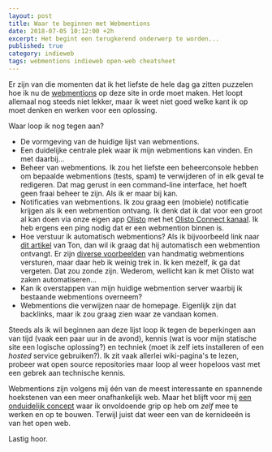 ```yaml
---
layout: post
title: Waar te beginnen met Webmentions
date: 2018-07-05 10:12:00 +2h
excerpt: Het begint een terugkerend onderwerp te worden...
published: true
category: indieweb
tags: webmentions indieweb open-web cheatsheet
---
```

Er zijn van die momenten dat ik het liefste de hele dag ga zitten puzzelen hoe ik nu de [webmentions](/webmentions/) op deze site in orde moet maken. Het loopt allemaal nog steeds niet lekker, maar ik weet niet goed welke kant ik op moet denken en werken voor een oplossing. 

Waar loop ik nog tegen aan?

* De vormgeving van de huidige lijst van webmentions. 
* Een duidelijke centrale plek waar ik mijn webmentions kan vinden. En met daarbij...
* Beheer van webmentions. Ik zou het liefste een beheerconsole hebben om bepaalde webmentions (tests, spam) te verwijderen of in elk geval te redigeren. Dat mag gerust in een command-line interface, het hoeft geen fraai beheer te zijn. Als ik er maar bij kan.
* Notificaties van webmentions. Ik zou graag een (mobiele) notificatie krijgen als ik een webmention ontvang. Ik denk dat ik dat voor een groot al kan doen via onze eigen app [Olisto](https://olisto.com) met het [Olisto Connect kanaal](https://olisto.com/connect). Ik heb ergens een ping nodig dat er een webmention binnen is.
* Hoe verstuur ik automatisch webmentions? Als ik bijvoorbeeld link naar [dit artikel](https://www.zylstra.org/blog/2018/07/resuscitating-pingbacks-with-webmention-io/) van Ton, dan wil ik graag dat hij automatisch een webmention ontvangt. Er zijn [diverse voorbeelden](https://indieweb.org/webmention-implementation-guide) van handmatig webmentions versturen, maar daar heb ik weinig trek in. Ik ken mezelf, ik ga dat vergeten. Dat zou zonde zijn. Wederom, wellicht kan ik met Olisto wat zaken automatiseren...
* Kan ik overstappen van mijn huidige webmention server waarbij ik bestaande webmentions overneem?
* Webmentions die verwijzen naar de homepage. Eigenlijk zijn dat backlinks, maar ik zou graag zien waar ze vandaan komen.

Steeds als ik wil beginnen aan deze lijst loop ik tegen de beperkingen aan van tijd (vaak een paar uur in de avond), kennis (wat is voor mijn statische site een logische oplossing?) en techniek (moet ik zelf iets installeren of een _hosted_ service gebruiken?). Ik zit vaak allerlei wiki-pagina's te lezen, probeer wat open source repositories maar loop al weer hopeloos vast met een gebrek aan technische kennis. 

Webmentions zijn volgens mij één van de meest interessante en spannende hoekstenen van een meer onafhankelijk web. Maar het blijft voor mij [een onduidelijk concept](https://indieweb.org/Webmention) waar ik onvoldoende grip op heb om _zelf_ mee te werken en op te bouwen. Terwijl juist dat weer een van de kernideeën is van het open web. 

Lastig hoor.
